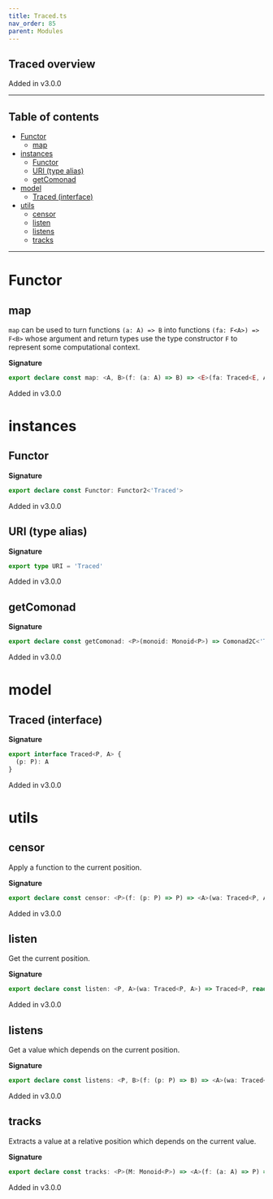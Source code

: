 ```yaml
---
title: Traced.ts
nav_order: 85
parent: Modules
---
```


## Traced overview

Added in v3.0.0

---

<h2 class="text-delta">Table of contents</h2>

- [Functor](#functor)
  - [map](#map)
- [instances](#instances)
  - [Functor](#functor-1)
  - [URI (type alias)](#uri-type-alias)
  - [getComonad](#getcomonad)
- [model](#model)
  - [Traced (interface)](#traced-interface)
- [utils](#utils)
  - [censor](#censor)
  - [listen](#listen)
  - [listens](#listens)
  - [tracks](#tracks)

---

# Functor

## map

`map` can be used to turn functions `(a: A) => B` into functions `(fa: F<A>) => F<B>` whose argument and return types
use the type constructor `F` to represent some computational context.

**Signature**

```ts
export declare const map: <A, B>(f: (a: A) => B) => <E>(fa: Traced<E, A>) => Traced<E, B>
```

Added in v3.0.0

# instances

## Functor

**Signature**

```ts
export declare const Functor: Functor2<'Traced'>
```

Added in v3.0.0

## URI (type alias)

**Signature**

```ts
export type URI = 'Traced'
```

Added in v3.0.0

## getComonad

**Signature**

```ts
export declare const getComonad: <P>(monoid: Monoid<P>) => Comonad2C<'Traced', P>
```

Added in v3.0.0

# model

## Traced (interface)

**Signature**

```ts
export interface Traced<P, A> {
  (p: P): A
}
```

Added in v3.0.0

# utils

## censor

Apply a function to the current position.

**Signature**

```ts
export declare const censor: <P>(f: (p: P) => P) => <A>(wa: Traced<P, A>) => Traced<P, A>
```

Added in v3.0.0

## listen

Get the current position.

**Signature**

```ts
export declare const listen: <P, A>(wa: Traced<P, A>) => Traced<P, readonly [A, P]>
```

Added in v3.0.0

## listens

Get a value which depends on the current position.

**Signature**

```ts
export declare const listens: <P, B>(f: (p: P) => B) => <A>(wa: Traced<P, A>) => Traced<P, readonly [A, B]>
```

Added in v3.0.0

## tracks

Extracts a value at a relative position which depends on the current value.

**Signature**

```ts
export declare const tracks: <P>(M: Monoid<P>) => <A>(f: (a: A) => P) => (wa: Traced<P, A>) => A
```

Added in v3.0.0
